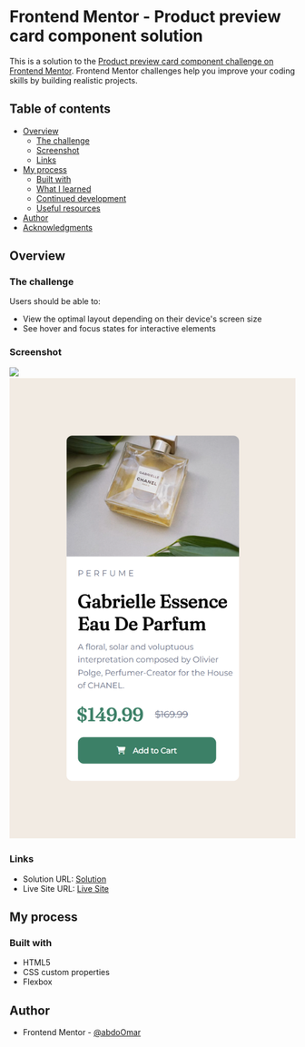# Frontend Mentor - Product preview card component solution

This is a solution to the [Product preview card component challenge on Frontend Mentor](https://www.frontendmentor.io/challenges/product-preview-card-component-GO7UmttRfa). Frontend Mentor challenges help you improve your coding skills by building realistic projects. 

## Table of contents

- [Overview](#overview)
  - [The challenge](#the-challenge)
  - [Screenshot](#screenshot)
  - [Links](#links)
- [My process](#my-process)
  - [Built with](#built-with)
  - [What I learned](#what-i-learned)
  - [Continued development](#continued-development)
  - [Useful resources](#useful-resources)
- [Author](#author)
- [Acknowledgments](#acknowledgments)

## Overview

### The challenge

Users should be able to:

- View the optimal layout depending on their device's screen size
- See hover and focus states for interactive elements

### Screenshot

![](./screenshot_desktop.jpeg)
![](./screenshot_mobile.png)

### Links

- Solution URL: [Solution](https://your-solution-url.com)
- Live Site URL: [Live Site](https://abdoomar01.github.io/productpreview/)

## My process

### Built with

- HTML5
- CSS custom properties
- Flexbox

## Author

- Frontend Mentor - [@abdoOmar](https://www.frontendmentor.io/profile/abdoOmar01)